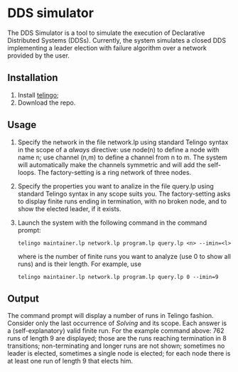 # DDS simulator

The DDS Simulator is a tool to simulate the execution of Declarative Distributed Systems (DDSs). Currently, the system simulates a closed DDS implementing a leader election with failure algorithm over a network provided by the user. 

## Installation

1. Install [telingo](https://github.com/potassco/telingo/);
2. Download the repo.

## Usage

1. Specify the network in the file network.lp using standard Telingo syntax in the scope of a *always* directive: use node(n) to define a node with name n; use channel (n,m) to define a channel from n to m. The system will automatically make the channels symmetric and will add the self-loops. The factory-setting is a ring network of three nodes.

2. Specify the properties you want to analize in the file query.lp using standard Telingo syntax in any scope suits you. The factory-setting asks to display finite runs ending in termination,  with no broken node, and to show the elected leader, if it exists.

3. Launch the system with the following command in the command prompt:

   ```Telingo
   telingo maintainer.lp network.lp program.lp query.lp <n> --imin=<l> 
   ```

   where <n> is the number of finite runs you want to analyze (use 0 to show all runs) and <l> is their length. For example, use

   ```Telingo
   telingo maintainer.lp network.lp program.lp query.lp 0 --imin=9 
   ```

## Output

The command prompt will display a number of runs in Telingo fashion. Consider only the last occurrence of *Solving* and its scope. Each answer is a (self-explanatory) valid finite run. For the example command above: 762 runs of length 9 are displayed; those are the runs reaching termination in 8 transitions; non-terminating and longer runs are not shown; sometimes no leader is elected, sometimes a single node is elected; for each node there is at least one run of length 9 that elects him.
